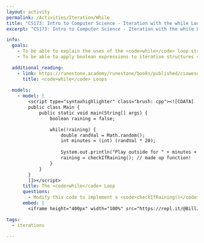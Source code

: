 ```yaml
---
layout: activity
permalink: /Activities/Iteration/While
title: "CS173: Intro to Computer Science - Iteration with the while Loop"
excerpt: "CS173: Intro to Computer Science - Iteration with the while Loop"

info:
  goals: 
    - To be able to explain the uses of the <code>while</code> loop structure 
    - To be able to apply boolean expressions to iterative structures via the <code>while</code> loop

  additional_reading:
    - link: https://runestone.academy/runestone/books/published/csawesome/Unit4-Iteration/topic-4-1-while-loops.html
      title: <code>while</code> Loops
      
  models:
    - model: |
        <script type="syntaxhighlighter" class="brush: cpp"><![CDATA[
        public class Main {
            public static void main(String[] args) {
                boolean raining = false;

                while(!raining) {
                    double randVal = Math.random();
                    int minutes = (int) (randVal * 20);
                
                    System.out.println("Play outside for " + minutes + " minutes!");
                    raining = checkIfRaining(); // made up function!
                }
            }
        }
        ]]></script>        
      title: The <code>while</code> Loop
      questions:
        - Modify this code to implement a <code>checkIfRaining()</code> function that generates a random number between 1 and 10, and returns <code>true</code> if the number is greater than 7 (and return <code>false</code> otherwise).
      embed: |
        <iframe height="400px" width="100%" src="https://repl.it/@BillJr99/JavaFirstExample?lite=true" scrolling="no" frameborder="no" allowtransparency="true" allowfullscreen="true" sandbox="allow-forms allow-pointer-lock allow-popups allow-same-origin allow-scripts allow-modals"></iframe>  

tags:
  - iterations
  
---
```


